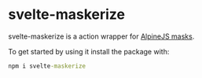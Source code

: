 # svelte-maskerize

svelte-maskerize is a action wrapper for [AlpineJS masks](https://alpinejs.dev/plugins/mask). 

To get started by using it install the package with:

```cmd
npm i svelte-maskerize
```
